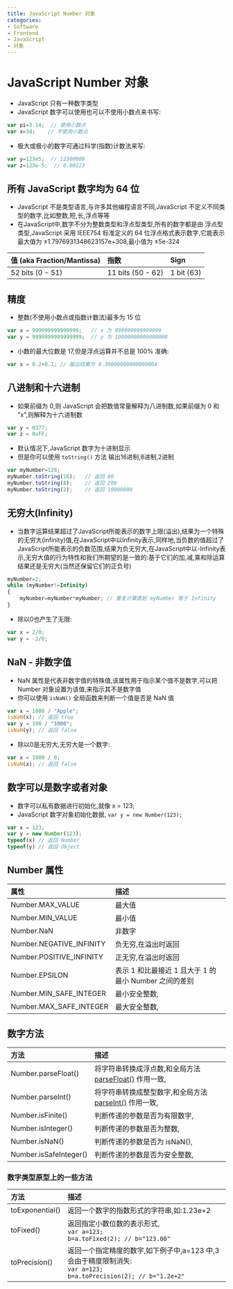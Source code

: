 ```yaml
---
title: JavaScript Number 对象
categories:
- Software
- Frontend
- JavaScript
- 对象
---
```

# JavaScript Number 对象

- JavaScript 只有一种数字类型
- JavaScript 数字可以使用也可以不使用小数点来书写:

```js
var pi=3.14;  // 使用小数点
var x=34;    // 不使用小数点
```

- 极大或极小的数字可通过科学(指数)计数法来写:

```js
var y=123e5;  // 12300000
var z=123e-5;  // 0.00123
```

## 所有 JavaScript 数字均为 64 位

- JavaScript 不是类型语言,与许多其他编程语言不同,JavaScript 不定义不同类型的数字,比如整数,短,长,浮点等等
- 在JavaScript中,数字不分为整数类型和浮点型类型,所有的数字都是由 浮点型类型,JavaScript 采用 IEEE754 标准定义的 64 位浮点格式表示数字,它能表示最大值为 ±1.7976931348623157e+308,最小值为 ±5e-324

| 值 (aka Fraction/Mantissa) | 指数              | Sign       |
| :------------------------- | :---------------- | :--------- |
| 52 bits (0 - 51)           | 11 bits (50 - 62) | 1 bit (63) |

## 精度

- 整数(不使用小数点或指数计数法)最多为 15 位

```js
var x = 999999999999999;   // x 为 999999999999999
var y = 9999999999999999;  // y 为 10000000000000000
```

- 小数的最大位数是 17,但是浮点运算并不总是 100% 准确:

```js
var x = 0.2+0.1; // 输出结果为 0.30000000000000004
```

## 八进制和十六进制

- 如果前缀为 0,则 JavaScript 会把数值常量解释为八进制数,如果前缀为 0 和 "x",则解释为十六进制数

```js
var y = 0377;
var z = 0xFF;
```

- 默认情况下,JavaScript 数字为十进制显示
- 但是你可以使用 `toString()` 方法 输出16进制,8进制,2进制

```js
var myNumber=128;
myNumber.toString(16);   // 返回 80
myNumber.toString(8);    // 返回 200
myNumber.toString(2);    // 返回 10000000
```

## 无穷大(Infinity)

- 当数字运算结果超过了JavaScript所能表示的数字上限(溢出),结果为一个特殊的无穷大(infinity)值,在JavaScript中以Infinity表示,同样地,当负数的值超过了JavaScript所能表示的负数范围,结果为负无穷大,在JavaScript中以-Infinity表示,无穷大值的行为特性和我们所期望的是一致的:基于它们的加,减,乘和除运算结果还是无穷大(当然还保留它们的正负号)

```js
myNumber=2;
while (myNumber!=Infinity)
{
    myNumber=myNumber*myNumber; // 重复计算直到 myNumber 等于 Infinity
}
```

- 除以0也产生了无限:

```js
var x = 2/0;
var y = -2/0;
```

## NaN - 非数字值

- NaN 属性是代表非数字值的特殊值,该属性用于指示某个值不是数字,可以把 Number 对象设置为该值,来指示其不是数字值
- 你可以使用 `isNaN()` 全局函数来判断一个值是否是 NaN 值

```js
var x = 1000 / "Apple";
isNaN(x); // 返回 true
var y = 100 / "1000";
isNaN(y); // 返回 false
```

- 除以0是无穷大,无穷大是一个数字:

```js
var x = 1000 / 0;
isNaN(x); // 返回 false
```

## 数字可以是数字或者对象

- 数字可以私有数据进行初始化,就像 x = 123;
- JavaScript 数字对象初始化数据, `var y = new Number(123);`

```js
var x = 123;
var y = new Number(123);
typeof(x) // 返回 Number
typeof(y) // 返回 Object
```

## Number 属性

| 属性                     | 描述                                                  |
| :----------------------- | :---------------------------------------------------- |
| Number.MAX_VALUE         | 最大值                                                |
| Number.MIN_VALUE         | 最小值                                                |
| Number.NaN               | 非数字                                                |
| Number.NEGATIVE_INFINITY | 负无穷,在溢出时返回                                  |
| Number.POSITIVE_INFINITY | 正无穷,在溢出时返回                                  |
| Number.EPSILON           | 表示 1 和比最接近 1 且大于 1 的最小 Number 之间的差别 |
| Number.MIN_SAFE_INTEGER  | 最小安全整数,                                        |
| Number.MAX_SAFE_INTEGER  | 最大安全整数,                                        |

## 数字方法

| 方法                   | 描述                                                         |
| :--------------------- | :----------------------------------------------------------- |
| Number.parseFloat()    | 将字符串转换成浮点数,和全局方法 [parseFloat()](https://www.runoob.com/jsref/jsref-parsefloat.html) 作用一致, |
| Number.parseInt()      | 将字符串转换成整型数字,和全局方法 [parseInt()](https://www.runoob.com/jsref/jsref-parseint.html) 作用一致, |
| Number.isFinite()      | 判断传递的参数是否为有限数字,                               |
| Number.isInteger()     | 判断传递的参数是否为整数,                                   |
| Number.isNaN()         | 判断传递的参数是否为 isNaN(),                               |
| Number.isSafeInteger() | 判断传递的参数是否为安全整数,                               |

### 数字类型原型上的一些方法

| 方法            | 描述                                                         |
| :-------------- | :----------------------------------------------------------- |
| toExponential() | 返回一个数字的指数形式的字符串,如:1.23e+2                  |
| toFixed()       | 返回指定小数位数的表示形式,<br>`var a=123; `<br>`b=a.toFixed(2); // b="123.00"` |
| toPrecision()   | 返回一个指定精度的数字,如下例子中,a=123 中,3会由于精度限制消失:<br>`var a=123;`<br>` b=a.toPrecision(2); // b="1.2e+2"   ` |